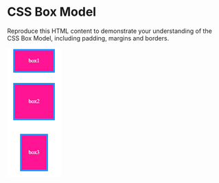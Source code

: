 # CSS Box Model

Reproduce this HTML content to demonstrate your understanding of the CSS Box Model, including padding, margins and borders.

![](https://raw.githubusercontent.com/hoc-labs/images/main/css-box-model.png)
